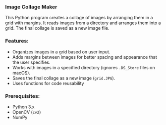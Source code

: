 ### Image Collage Maker

This Python program creates a collage of images by arranging them in a grid with margins. It reads images from a directory and arranges them into a grid. The final collage is saved as a new image file.

### Features:
- Organizes images in a grid based on user input.
- Adds margins between images for better spacing and appearance that the user specifies.
- Works with images in a specified directory (ignores `.DS_Store` files on macOS).
- Saves the final collage as a new image (`grid.JPG`).
- Uses functions for code reusability 

### Prerequisites:
- Python 3.x
- OpenCV (`cv2`)
- NumPy
